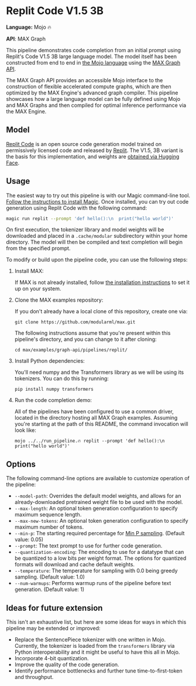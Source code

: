 # Replit Code V1.5 3B

**Language:** Mojo 🔥

**API**: MAX Graph

This pipeline demonstrates code completion from an initial prompt using
Replit's Code V1.5 3B large language model. The model itself has been
constructed from end to end in
[the Mojo language](https://docs.modular.com/mojo/) using the
[MAX Graph API](https://docs.modular.com/max/graph).

The MAX Graph API provides an accessible Mojo interface to the construction of
flexible accelerated compute graphs, which are then optimized by the MAX
Engine's advanced graph compiler. This pipeline showcases how a large language
model can be fully defined using Mojo and MAX Graphs and then compiled for
optimal inference performance via the MAX Engine.

## Model

[Replit Code](https://blog.replit.com/replit-code-v1_5) is an open source code
generation model trained on permissively licensed code and released by
[Replit](https://replit.com). The V1.5, 3B variant is the basis for this
implementation, and weights are
[obtained via Hugging Face](https://huggingface.co/replit/replit-code-v1-3b).

## Usage

The easiest way to try out this pipeline is with our Magic command-line tool.
[Follow the instructions to install Magic](https://docs.modular.com/magic).
Once installed, you can try out code generation using Replit Code with the
following command:

```sh
magic run replit --prompt 'def hello():\n  print("hello world")'
```

On first execution, the tokenizer library and model weights will be
downloaded and placed in a `.cache/modular` subdirectory within your home
directory. The model will then be compiled and text completion will begin from
the specified prompt.

To modify or build upon the pipeline code, you can use the following steps:

1. Install MAX:

   If MAX is not already installed, follow
   [the installation instructions](https://docs.modular.com/max/install)
   to set it up on your system.

2. Clone the MAX examples repository:

   If you don't already have a local clone of this repository, create one via:

   ```shell
   git clone https://github.com/modularml/max.git
   ```

   The following instructions assume that you're present within this pipeline's
   directory, and you can change to it after cloning:

   ```shell
   cd max/examples/graph-api/pipelines/replit/
   ```

3. Install Python dependencies:

   You'll need numpy and the Transformers library as we will be using its tokenizers.
   You can do this by running:

   ```shell
   pip install numpy transformers
   ```

4. Run the code completion demo:

   All of the pipelines have been configured to use a common driver, located
   in the directory hosting all MAX Graph examples. Assuming you're starting
   at the path of this README, the command invocation will look like:

   ```shell
   mojo ../../run_pipeline.🔥 replit --prompt 'def hello():\n  print("hello world")'
   ```

## Options

The following command-line options are available to customize operation of the
pipeline:

- `--model-path`: Overrides the default model weights, and allows for an
  already-downloaded pretrained weight file to be used with the model.
- `--max-length`: An optional token generation configuration to specify maximum
   sequence length.
- `--max-new-tokens`: An optional token generation configuration to specify
   maximum number of tokens.
- `--min-p`: The starting required percentage for
  [Min P sampling](https://github.com/ggerganov/llama.cpp/pull/3841).
  (Default value: 0.05)
- `--prompt`: The text prompt to use for further code generation.
- `--quantization-encoding`: The encoding to use for a datatype that can be
   quantized to a low bits per weight format. The options for quantized formats
   will download and cache default weights.
- `--temperature`: The temperature for sampling with 0.0 being greedy sampling.
  (Default value: 1.0)
- `--num-warmups`: Performs warmup runs of the pipeline before text generation.
  (Default value: 1)

## Ideas for future extension

This isn't an exhaustive list, but here are some ideas for ways in which this
pipeline may be extended or improved:

- Replace the SentencePiece tokenizer with one written in Mojo. Currently,
the tokenizer is loaded from the `transformers` library via Python
interoperability and it might be useful to have this all in Mojo.
- Incorporate 4-bit quantization.
- Improve the quality of the code generation.
- Identify performance bottlenecks and further tune time-to-first-token and
throughput.
